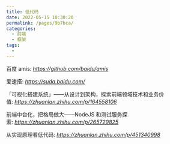 ```yaml
---
title: 低代码
date: 2022-05-15 10:30:20
permalink: /pages/9b7bca/
categories:
  - 前端
  - 框架
tags:
  - 
---
```


百度 amis: *https://github.com/baidu/amis*

爱速搭: *https://suda.baidu.com/*

「可视化搭建系统」——从设计到架构，探索前端领域技术和业务价值: *https://zhuanlan.zhihu.com/p/164558106*

前端中台化，把格局做大——NodeJS 和测试服务探索: *https://zhuanlan.zhihu.com/p/265729825*

从实现原理看低代码: *https://zhuanlan.zhihu.com/p/451340998*